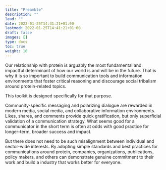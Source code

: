 ```yaml
---
title: "Preamble"
description: ""
lead: ""
date: 2022-01-25T14:41:21+01:00
lastmod: 2022-01-25T14:41:21+01:00
draft: false
images: []
type: docs
toc: true
weight: 10
---
```


Our relationship with protein is arguably the most fundamental and impactful determinant of how our world is and will be in the future. That is why it is so important to build communication tools and information environments that foster critical reasoning and discourage social tribalism around protein-related topics.

This toolkit is designed specifically for that purpose.

Community-specific messaging and polarizing dialogue are rewarded in modern media, social media, and collaborative information environments. Likes, shares, and comments provide quick gratification, but only superficial validation of a communication strategy. What seems good for a communicator in the short term is often at odds with good practice for longer-term, broader success and impact.

But there does not need to be such misalignment between individual and sector-wide interests. By adopting simple standards and best practices for communications around protein, companies, organizations, publications, policy makers, and others can demonstrate genuine commitment to their work and build a industry that works better for everyone.